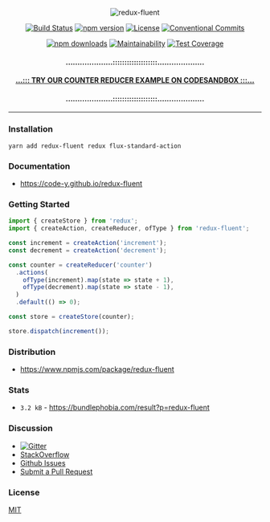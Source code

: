 <div align="center">

![redux-fluent](https://github.com/Code-Y/redux-fluent/blob/master/redux-fluent-logo.jpg?raw=true)

[![Build Status](https://github.com/Code-Y/redux-fluent/workflows/Build/badge.svg)](https://github.com/Code-Y/redux-fluent/actions?query=workflow%3ABuild)
[![npm version](https://img.shields.io/npm/v/redux-fluent.svg)](https://www.npmjs.com/package/redux-fluent)
[![License](https://img.shields.io/npm/l/redux-fluent.svg)](https://github.com/Code-Y/redux-fluent/blob/master/LICENSE)
[![Conventional Commits](https://img.shields.io/badge/Conventional%20Commits-1.0.0-yellow.svg)](https://conventionalcommits.org)

[![npm downloads](https://img.shields.io/npm/dm/redux-fluent.svg)](https://www.npmjs.com/package/redux-fluent)
[![Maintainability](https://api.codeclimate.com/v1/badges/2e98502fb6072892995d/maintainability)](https://codeclimate.com/github/Code-Y/redux-fluent/maintainability)
[![Test Coverage](https://api.codeclimate.com/v1/badges/2e98502fb6072892995d/test_coverage)](https://codeclimate.com/github/Code-Y/redux-fluent/test_coverage)

#### ....................:::::::::::::::::::....................
#### [...::: TRY OUR COUNTER REDUCER EXAMPLE ON CODESANDBOX :::...](https://codesandbox.io/s/redux-fluent-the-counter-reducer-enoc2?fontsize=14&hidenavigation=1&module=%2Fsrc%2Fstore%2Fcounter%2Fcounter.reducers.ts&theme=dark)
#### ....................:::::::::::::::::::....................
<hr />
</div>

### Installation

```
yarn add redux-fluent redux flux-standard-action
```

### Documentation

- https://code-y.github.io/redux-fluent

### Getting Started

```typescript
import { createStore } from 'redux';
import { createAction, createReducer, ofType } from 'redux-fluent';

const increment = createAction('increment');
const decrement = createAction('decrement');

const counter = createReducer('counter')
  .actions(
    ofType(increment).map(state => state + 1),
    ofType(decrement).map(state => state - 1),
  )
  .default(() => 0);

const store = createStore(counter);

store.dispatch(increment());
```

### Distribution

- https://www.npmjs.com/package/redux-fluent

### Stats

- `3.2 kB` - https://bundlephobia.com/result?p=redux-fluent

### Discussion

- [![Gitter](https://badges.gitter.im/redux-fluent/community.svg)](https://gitter.im/redux-fluent/community?utm_source=badge&utm_medium=badge&utm_campaign=pr-badge)
- [StackOverflow](https://stackoverflow.com/questions/tagged/redux-fluent)
- [Github Issues](https://github.com/Code-Y/redux-fluent/issues)
- [Submit a Pull Request](https://github.com/Code-Y/redux-fluent/pulls)

### License

[MIT](https://github.com/Code-Y/redux-fluent/blob/master/LICENSE)
